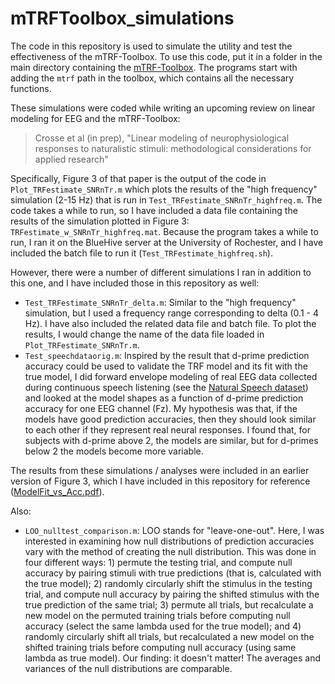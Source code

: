 # mTRFToolbox_simulations

The code in this repository is used to simulate the utility and test the effectiveness of the mTRF-Toolbox. To use this code, put it in a folder in the main directory containing the [mTRF-Toolbox][1]. The programs start with adding the `mtrf` path in the toolbox, which contains all the necessary functions.

These simulations were coded while writing an upcoming review on linear modeling for EEG and the mTRF-Toolbox:

> Crosse et al (in prep), "Linear modeling of neurophysiological responses to naturalistic stimuli: methodological considerations for applied research"

Specifically, Figure 3 of that paper is the output of the code in `Plot_TRFestimate_SNRnTr.m` which plots the results of the "high frequency" simulation (2-15 Hz) that is run in `Test_TRFestimate_SNRnTr_highfreq.m`. The code takes a while to run, so I have included a data file containing the results of the simulation plotted in Figure 3: `TRFestimate_w_SNRnTr_highfreq.mat`. Because the program takes a while to run, I ran it on the BlueHive server at the University of Rochester, and I have included the batch file to run it (`Test_TRFestimate_highfreq.sh`).

However, there were a number of different simulations I ran in addition to this one, and I have included those in this repository as well:

* `Test_TRFestimate_SNRnTr_delta.m`: Similar to the "high frequency" simulation, but I used a frequency range corresponding to delta (0.1 - 4 Hz). I have also included the related data file and batch file. To plot the results, I would change the name of the data file loaded in `Plot_TRFestimate_SNRnTr.m`.
* `Test_speechdataorig.m`: Inspired by the result that d-prime prediction accuracy could be used to validate the TRF model and its fit with the true model, I did forward envelope modeling of real EEG data collected during continuous speech listening (see the [Natural Speech dataset][2]) and looked at the model shapes as a function of d-prime prediction accuracy for one EEG channel (Fz). My hypothesis was that, if the models have good prediction accuracies, then they should look similar to each other if they represent real neural responses. I found that, for subjects with d-prime above 2, the models are similar, but for d-primes below 2 the models become more variable.

The results from these simulations / analyses were included in an earlier version of Figure 3, which I have included in this repository for reference ([ModelFit_vs_Acc.pdf][3]).

Also:

* `LOO_nulltest_comparison.m`: LOO stands for "leave-one-out". Here, I was interested in examining how null distributions of prediction accuracies vary with the method of creating the null distribution. This was done in four different ways: 1) permute the testing trial, and compute null accuracy by pairing stimuli with true predictions (that is, calculated with the true model); 2) randomly circularly shift the stimulus in the testing trial, and compute null accuracy by pairing the shifted stimulus with the true prediction of the same trial; 3) permute all trials, but recalculate a new model on the permuted training trials before computing null accuracy (select the same lambda used for the true model); and 4) randomly circularly shift all trials, but recalculated a new model on the shifted training trials before computing null accuracy (using same lambda as true model). Our finding: it doesn't matter! The averages and variances of the null distributions are  comparable.

[1]: https://github.com/mickcrosse/mTRF-Toolbox
[2]: https://datadryad.org/stash/dataset/doi:10.5061/dryad.070jc
[3]: https://github.com/natezuk/mTRFToolbox_simulations/blob/main/ModelFit_vs_Acc.pdf
